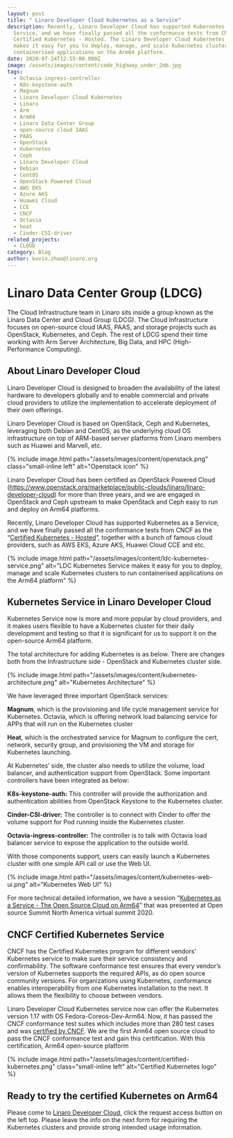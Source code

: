 ```yaml
---
layout: post
title: " Linaro Developer Cloud Kubernetes as a Service"
description: Recently, Linaro Developer Cloud has supported Kubernetes as a
  Service, and we have finally passed all the conformance tests from CNCF as the
  Certified Kubernetes - Hosted. The Linaro Developer Cloud Kubernetes service
  makes it easy for you to deploy, manage, and scale Kubernetes clusters to run
  containerised applications on the Arm64 platform.
date: 2020-07-24T12:55:00.000Z
image: /assets/images/content/code_highway_under_2mb.jpg
tags:
  - Octavia-ingress-controller
  - K8s-keystone-auth
  - Magnum
  - Linaro Developer Cloud Kubernetes
  - Linaro
  - Arm
  - Arm64
  - Linaro Data Center Group
  - open-source cloud IAAS
  - PAAS
  - OpenStack
  - Kubernetes
  - Ceph
  - Linaro Developer Cloud
  - Debian
  - CentOS
  - OpenStack Powered Cloud
  - AWS EKS
  - Azure AKS
  - Huawei Cloud
  - CCE
  - CNCF
  - Octavia
  - heat
  - Cinder-CSI-driver
related_projects:
  - CLOUD
category: Blog
author: kevin.zhao@linaro.org
---
```


# **Linaro Data Center Group (LDCG)**

The Cloud Infrastructure team in Linaro sits inside a group known as the Linaro Data Center and Cloud Group (LDCG). The Cloud Infrastructure focuses on open-source cloud IAAS, PAAS, and storage projects such as OpenStack, Kubernetes, and Ceph. The rest of LDCG spend their time working with Arm Server Architecture, Big Data, and HPC (High-Performance Computing).

## About Linaro Developer Cloud

Linaro Developer Cloud is designed to broaden the availability of the latest hardware to developers globally and to enable commercial and private cloud providers to utilize the implementation to accelerate deployment of their own offerings.

Linaro Developer Cloud is based on OpenStack, Ceph and Kubernetes, leveraging both Debian and CentOS, as the underlying cloud OS infrastructure on top of ARM-based server platforms from Linaro members such as Huawei and Marvell, etc.

{% include image.html path="/assets/images/content/openstack.png" class="small-inline left" alt="Openstack icon" %}

Linaro Developer Cloud has been certified as OpenStack Powered Cloud (https://www.openstack.org/marketplace/public-clouds/linaro/linaro-developer-cloud) for more than three years, and we are engaged in OpenStack and Ceph upstream to make OpenStack and Ceph easy to run and deploy on Arm64 platforms.

Recently, Linaro Developer Cloud has supported Kubernetes as a Service, and we have finally passed all the conformance tests from CNCF as the “[Certified Kubernetes - Hosted](https://landscape.cncf.io/format=card-mode&selected=linaro-developer-cloud-kubernetes-service)”, together with a bunch of famous cloud providers, such as AWS EKS, Azure AKS, Huawei Cloud CCE and etc.

{% include image.html path="/assets/images/content/ldc-kubernetes-service.png" alt="LDC Kubernetes Service makes it easy for you to deploy, manage and scale Kubernetes clusters to run containerised applications on the Arm64 platform" %}

## Kubernetes Service in Linaro Developer Cloud

Kubernetes Service now is more and more popular by cloud providers, and it makes users flexible to have a Kubernetes cluster for their daily development and testing so that it is significant for us to support it on the open-source Arm64 platform.

The total architecture for adding Kubernetes is as below. There are changes both from the Infrastructure side - OpenStack and Kubernetes cluster side.

{% include image.html path="/assets/images/content/kubernetes-architecture.png" alt="Kubernetes Architecture" %}

We have leveraged three important OpenStack services:

**Magnum**, which is the provisioning and life cycle management service for Kubernetes. Octavia, which is offering network load balancing service for APPs that will run on the Kubernetes cluster

**Heat**, which is the orchestrated service for Magnum to configure the cert, network, security group, and provisioning the VM and storage for Kubernetes launching.

At Kubernetes’ side, the cluster also needs to utilize the volume, load balancer, and authentication support from OpenStack. Some important controllers have been integrated as below:

**K8s-keystone-auth:** This controller will provide the authorization and authentication abilities from OpenStack Keystone to the Kubernetes cluster.

**Cinder-CSI-driver:** The controller is to connect with Cinder to offer the volume support for Pod running inside the Kubernetes cluster.

**Octavia-ingress-controller:** The controller is to talk with Octavia load balancer service to expose the application to the outside world.

With those components support, users can easily launch a Kubernetes cluster with one simple API call or use the Web UI.

{% include image.html path="/assets/images/content/kubernetes-web-ui.png" alt="Kubernetes Web UI" %}

For more technical detailed information, we have a session “[Kubernetes as a Service - The Open Source Cloud on Arm64](https://ossna2020.sched.com/event/c3Yh/kubernetes-as-a-service-open-source-cloud-on-arm64-kevin-zhao-xinliang-liu-linaro)” that was presented at Open source Summit North America virtual summit 2020.

## CNCF Certified Kubernetes Service

CNCF has the Certified Kubernetes program for different vendors’ Kubernetes service to make sure their service consistency and confirmability. The software conformance test ensures that every vendor’s version of Kubernetes supports the required APIs, as do open source community versions. For organizations using Kubernetes, conformance enables interoperability from one Kubernetes installation to the next. It allows them the flexibility to choose between vendors.

Linaro Developer Cloud Kubernetes service now can offer the Kubernetes version 1.17 with OS Fedora-Coreos-Dev-Arm64. Now, it has passed the CNCF conformance test suites which includes more than 280 test cases and was [certified by CNCF](https://landscape.cncf.io/format=card-mode&selected=linaro-developer-cloud-kubernetes-service). We are the first Arm64 open source cloud to pass the CNCF conformance test and gain this certification. With this certification, Arm64 open-source platform

{% include image.html path="/assets/images/content/certified-kubernetes.png" class="small-inline left" alt="Certified Kubernetes logo" %}

## Ready to try the certified Kubernetes on Arm64

Please come to [Linaro Developer Cloud](http://www.linaro.cloud), click the request access button on the left top. Please leave the info on the next form for requiring the Kubernetes clusters and provide strong intended usage information.
